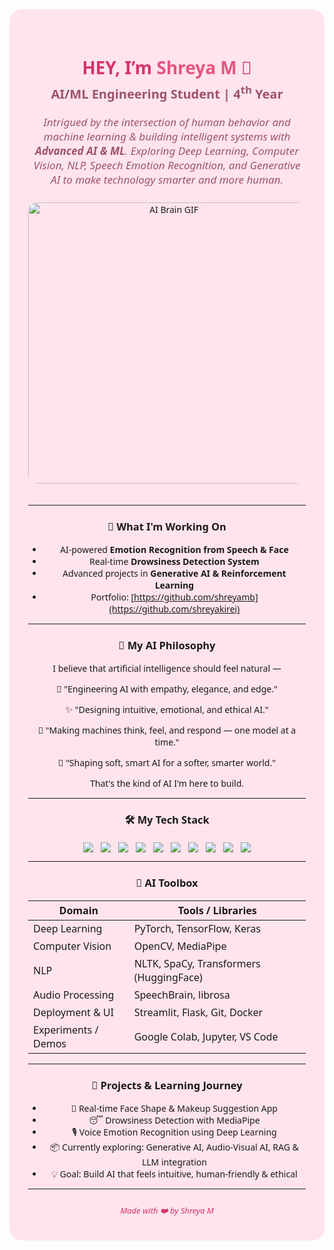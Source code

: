 <!--
🌸 Shreya M | AI/ML Engineering Student | Final Year(7th SEM)
-->

<div align="center" style="background:#ffe4ec; padding: 35px 30px; border-radius: 20px; max-width: 720px; margin: auto; font-family: 'Segoe UI', Tahoma, Geneva, Verdana, sans-serif;">

<h1 style="color:#d6336c; margin-bottom: 0;">HEY, I’m <span style="color:#e75480;">Shreya M</span> 🌸</h1>
<p style="color:#9c5271; font-size: 20px; margin-top: 5px; font-weight: 600;">AI/ML Engineering Student | 4<sup>th</sup> Year</p>

<p style="color:#9c5271; font-size: 17px; max-width: 600px; margin: 15px auto 25px auto; font-style: italic;">
Intrigued by the intersection of human behavior and machine learning & building intelligent systems with <strong>Advanced AI & ML</strong>. Exploring Deep Learning, Computer Vision, NLP, Speech Emotion Recognition, and Generative AI to make technology smarter and more human.
</p>


<img src="https://media1.tenor.com/m/xei0iF6HWToAAAAC/pjsk-pjsk-anime.gif" width="450" alt="AI Brain GIF" style="border-radius:15px; margin-bottom: 20px;" />

---

### 🎯 What I'm Working On
- AI-powered **Emotion Recognition from Speech & Face**
- Real-time **Drowsiness Detection System**
- Advanced projects in **Generative AI & Reinforcement Learning**
- Portfolio: [https://github.com/shreyamb](https://github.com/shreyakirei)



---

### 🌷 My AI Philosophy

I believe that artificial intelligence should feel natural —  


🎀 "Engineering AI with empathy, elegance, and edge."

✨ "Designing intuitive, emotional, and ethical AI."

🧠 "Making machines think, feel, and respond — one model at a time."

🌸 "Shaping soft, smart AI for a softer, smarter world."



That's the kind of AI I'm here to build.

---

### 🛠️ My Tech Stack

<div style="display:flex; justify-content:center; flex-wrap: wrap; gap: 12px; margin-top: 20px;">
  <img src="https://img.shields.io/badge/Python-AED6F1?style=for-the-badge&logo=python&logoColor=white" />
  <img src="https://img.shields.io/badge/TensorFlow-FADBD8?style=for-the-badge&logo=tensorflow&logoColor=white" />
  <img src="https://img.shields.io/badge/PyTorch-F5B7B1?style=for-the-badge&logo=pytorch&logoColor=white" />
  <img src="https://img.shields.io/badge/OpenCV-C5CAE9?style=for-the-badge&logo=opencv&logoColor=white" />
  <img src="https://img.shields.io/badge/Scikit--Learn-FDEBD0?style=for-the-badge&logo=scikit-learn&logoColor=white" />
  <img src="https://img.shields.io/badge/SpeechBrain-D7BDE2?style=for-the-badge&logoColor=white" />
  <img src="https://img.shields.io/badge/Keras-F1948A?style=for-the-badge&logo=keras&logoColor=white" />
  <img src="https://img.shields.io/badge/Git-FAD7A0?style=for-the-badge&logo=git&logoColor=white" />
  <img src="https://img.shields.io/badge/Docker-A9CCE3?style=for-the-badge&logo=docker&logoColor=white" />
  <img src="https://img.shields.io/badge/Streamlit-F5B7B1?style=for-the-badge&logo=streamlit&logoColor=white" />
</div>


---
### 🧰 AI Toolbox

| Domain               | Tools / Libraries                      |
|----------------------|----------------------------------------|
| Deep Learning        | PyTorch, TensorFlow, Keras             |
| Computer Vision      | OpenCV, MediaPipe                      |
| NLP                  | NLTK, SpaCy, Transformers (HuggingFace)|
| Audio Processing     | SpeechBrain, librosa                   |
| Deployment & UI      | Streamlit, Flask, Git, Docker          |
| Experiments / Demos  | Google Colab, Jupyter, VS Code         |

---

### 🧠 Projects & Learning Journey

- 💄 Real-time Face Shape & Makeup Suggestion App  
- 😴 Drowsiness Detection with MediaPipe  
- 🎙️ Voice Emotion Recognition using Deep Learning  
- 📦 Currently exploring: Generative AI, Audio-Visual AI, RAG & LLM integration  
- 💡 Goal: Build AI that feels intuitive, human-friendly & ethical
  
---

<div align="center" style="font-size: 13px; color: #d6336c; margin-top: 25px; font-style: italic;">
  Made with ❤️ by Shreya M
</div>

</div>

